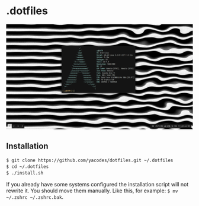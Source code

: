 # .dotfiles

![Desktop Image](./.media/system.png)

## Installation
```sh
$ git clone https://github.com/yacodes/dotfiles.git ~/.dotfiles
$ cd ~/.dotfiles
$ ./install.sh
```

If you already have some systems configured the installation script will not rewrite it. You should move them manually. Like this, for example: `$ mv ~/.zshrc ~/.zshrc.bak`.